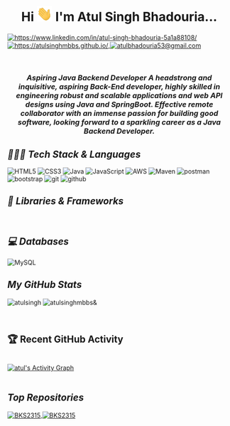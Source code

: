 
<!--
**atulsinghmbbs/atulsinghmbbs** is a ✨ _special_ ✨ repository because its `README.md` (this file) appears on your GitHub profile.

Here are some ideas to get you started:

- 🔭 I’m currently working on ...
- 🌱 I’m currently learning ...
- 👯 I’m looking to collaborate on ...
- 🤔 I’m looking for help with ...
- 💬 Ask me about ...
- 📫 How to reach me: ...
- 😄 Pronouns: ...
- ⚡ Fun fact: ...
--><!----------------------------------- Heading Section ------------------------------------>
<h1 align="center">
    Hi
    <img src="https://raw.githubusercontent.com/ABSphreak/ABSphreak/master/gifs/Hi.gif" width="35">
    I'm Atul Singh Bhadouria...
</h1>


<p align="left">
    <a href="https://www.linkedin.com/in/atul-singh-bhadouria-5a1a88108/">
        <img align="center" src="https://img.shields.io/badge/LinkedIn-0077B5?style=for-the-badge&logo=linkedin&logoColor=white" alt="https://www.linkedin.com/in/atul-singh-bhadouria-5a1a88108/" />
    </a>
    <a href="https://atulsinghmbbs.github.io/">
        <img align="center" src="https://img.shields.io/badge/Portfolio-18A303?style=for-the-badge&logo=ionic&logoColor=white" alt="https://atulsinghmbbs.github.io/" />
    </a>
    <a title="atulbhadouria53@gmail.com" href="mailto:atulbhadouria53@gmail.com">
        <img align="center" src="https://img.shields.io/badge/Gmail-D14836?style=for-the-badge&logo=gmail&logoColor=white" alt="atulbhadouria53@gmail.com" />
    </a>
</p>
<br>
<!----------------------------------- About Section ------------------------------------>

<h3 align="center">
   <i> Aspiring Java Backend Developer</i>
    <i> A headstrong and inquisitive, aspiring Back-End developer, highly skilled in engineering robust and scalable applications and web API designs using Java and SpringBoot. Effective remote collaborator with an immense passion for building good software, looking forward to a sparkling career as a Java Backend Developer.</i>
</h3
  

<br>
  
<!----------------------------------- Tech Stack Section ------------------------------------>


### <h2><i>👨🏻‍💻 Tech Stack & Languages</i></h2>
![HTML5](https://img.shields.io/badge/HTML5-E34F26?style=for-the-badge&logo=html5&logoColor=white)
![CSS3](https://img.shields.io/badge/CSS3-1572B6?style=for-the-badge&logo=css3&logoColor=white)
![Java](https://img.shields.io/badge/Java-ED8B00?style=for-the-badge&logo=java&logoColor=white)
![JavaScript](https://img.shields.io/badge/JavaScript-323330?style=for-the-badge&logo=javascript&logoColor=F7DF1E)
 <img src="https://img.shields.io/badge/AWS-%23FF9900.svg?style=for-the-badge&logo=amazon-aws&logoColor=white" alt="AWS" />
    <img src="https://img.shields.io/badge/apache_maven-C71A36?style=for-the-badge&logo=apachemaven&logoColor=white" alt="Maven" />
     <img src="https://img.shields.io/badge/Postman-FF6C37?style=for-the-badge&logo=Postman&logoColor=white" alt="postman" />
<img src="https://img.shields.io/badge/Bootstrap-563D7C?style=for-the-badge&logo=bootstrap&logoColor=white" alt="bootstrap" />
<img src="https://img.shields.io/badge/Git-f44d27?style=for-the-badge&logo=git&logoColor=white" alt="git" />
<img src="https://img.shields.io/badge/GitHub-100000?style=for-the-badge&logo=github&logoColor=white" alt="github" />



### <h2><i>🚀 Libraries & Frameworks</i></h2>
<a href="" target="blank"><img src="https://img.shields.io/static/v1?style=for-the-badge&message=Spring&color=852100&label=" alt=""/></a>
<a href="" target="blank"><img src="https://img.shields.io/static/v1?style=for-the-badge&message=SpringBoot&color=00d09c&label=" alt="" /></a>
<a href="" target="blank"><img src="https://img.shields.io/static/v1?style=for-the-badge&message=Hibernate&color=000030&label=" alt=""/></a>
<a href="" target="blank"><img src="https://img.shields.io/static/v1?style=for-the-badge&message=JDBC&color=400030&label=" alt=""/></a>
<a href="" target="blank"><img src="https://img.shields.io/static/v1?style=for-the-badge&message=Servlets&color=700030&label=" alt=""/></a>


### <h2><i>💻 Databases</i></h2>
![MySQL](https://img.shields.io/badge/MySQL-00000F?style=for-the-badge&logo=mysql&logoColor=white)

 
 
 
<!----------------------------------- Social Media Links Section ------------------------------------>





 
 
 

<!----------------------------------- Star Section ------------------------------------>

 <h2><i>My GitHub Stats</i></h2>

<p>
    <img align="center" src="https://github-readme-stats.vercel.app/api?username=atulsinghmbbs&show_icons=true&include_all_commits=true&count_private=true&hide=issues,contribs&border_radius=0&locale=en&theme=dark" alt="atulsingh" height="139" />
    <img align="center" src="https://github-readme-stats.vercel.app/api/top-langs/?username=atulsinghmbbs&layout=compact&exclude_repo=masai-course/brajkishor_fw17_1073,PracticeDSA=Shell&border_radius=0&theme=dark" alt="atulsinghmbbs&" height="139"/>
</p>
<br>
  
 <!--------------------------------------------------------------------------------> 
  
 ## :trophy: Recent GitHub Activity
  <br/>
   <a href="https://github.com/atulsinghmbbs"><img alt="atul's Activity Graph" src="https://activity-graph.herokuapp.com/graph?username=atulsinghmbbs&custom_title=atulsinghmbbs's%20Contribution%20Graph&theme=react-dark" /></a>
  <br/>


<br/>



<!----------------------------------- Top Repository Section ------------------------------------>

<h2><i>Top Repositories</i></h2>


<p>

<a href="https://github.com/vinaykumar2n/succinct-wrench-1095">
        <img align="center" src="https://github-readme-stats.vercel.app/api/pin/?username=vinaykumar2n&repo=succinct-wrench-1095&locale=en&border_radius=0&theme=dark" alt="BKS2315" />
    </a>


   
   <a href="https://github.com/KaustubhBadve/Beutybebo-Cloned">
        <img align="center" src="https://github-readme-stats.vercel.app/api/pin/?username=KaustubhBadve&repo=Beutybebo-Cloned&locale=en&border_radius=0&theme=dark" alt="BKS2315" />
    </a>
   
</p>







<!--
**BKS2315/BKS2315** is a ✨ _special_ ✨ repository because its `README.md` (this file) appears on your GitHub profile.

Here are some ideas to get you started:

- 🔭 I’m currently working on ...
- 🌱 I’m currently learning ...
- 👯 I’m looking to collaborate on ...
- 🤔 I’m looking for help with ...
- 💬 Ask me about ...
- 📫 How to reach me: ...
- 😄 Pronouns: ...
- ⚡ Fun fact: ...
-->
